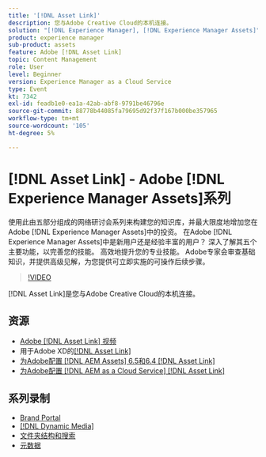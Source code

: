 ```yaml
---
title: '[!DNL Asset Link]'
description: 您与Adobe Creative Cloud的本机连接。
solution: "[!DNL Experience Manager], [!DNL Experience Manager Assets]"
product: experience manager
sub-product: assets
feature: Adobe [!DNL Asset Link]
topic: Content Management
role: User
level: Beginner
version: Experience Manager as a Cloud Service
type: Event
kt: 7342
exl-id: feadb1e0-ea1a-42ab-abf8-9791be46796e
source-git-commit: 88778b44085fa79695d92f37f167b000be357965
workflow-type: tm+mt
source-wordcount: '105'
ht-degree: 5%

---
```


# [!DNL Asset Link] - Adobe [!DNL Experience Manager Assets]系列

使用此由五部分组成的网络研讨会系列来构建您的知识库，并最大限度地增加您在Adobe [!DNL Experience Manager Assets]中的投资。 在Adobe [!DNL Experience Manager Assets]中是新用户还是经验丰富的用户？ 深入了解其五个主要功能，以完善您的技能。 高效地提升您的专业技能。 Adobe专家会审查基础知识，并提供高级见解，为您提供可立即实施的可操作后续步骤。

>[!VIDEO](https://video.tv.adobe.com/v/332127/?quality=12&learn=on&hidetitle=true)

[!DNL Asset Link]是您与Adobe Creative Cloud的本机连接。

## 资源

* [Adobe [!DNL Asset Link] 视频](https://experienceleague.adobe.com/en/docs/experience-manager-learn/assets/adobe-asset-link/launch-adobe-asset-link)
* 用于Adobe XD的[[!DNL Asset Link] ](https://helpx.adobe.com/cn/enterprise/using/adobe-asset-link-for-xd.html)
* [为Adobe配置 [!DNL AEM Assets] 6.5和6.4 [!DNL Asset Link]](https://helpx.adobe.com/enterprise/using/configure-aem-assets-6-for-asset-link.html)
* [为Adobe配置 [!DNL AEM as a Cloud Service]  [!DNL Asset Link]](https://helpx.adobe.com/cn/enterprise/using/configure-aem-assets-for-asset-link.html)

## 系列录制

* [Brand Portal](brand-portal.md)
* [[!DNL Dynamic Media]](dynamic-media.md)
* [文件夹结构和搜索](folder-structure-search.md)
* [元数据](metadata.md)
